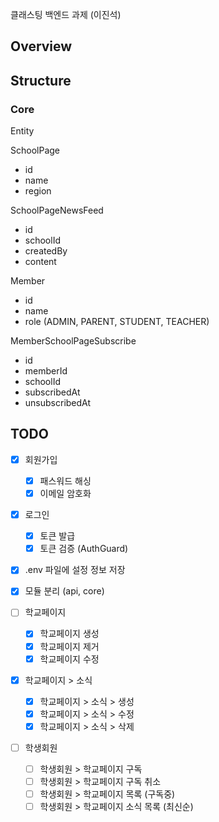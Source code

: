 클래스팅 백엔드 과제 (이진석)

## Overview

## Structure

### Core

Entity

SchoolPage

- id
- name
- region

SchoolPageNewsFeed

- id
- schoolId
- createdBy
- content

Member

- id
- name
- role (ADMIN, PARENT, STUDENT, TEACHER)

MemberSchoolPageSubscribe

- id
- memberId
- schoolId
- subscribedAt
- unsubscribedAt

## TODO

- [x] 회원가입
  - [x] 패스워드 해싱
  - [x] 이메일 암호화
- [x] 로그인
  - [x] 토큰 발급
  - [x] 토큰 검증 (AuthGuard)
- [x] .env 파일에 설정 정보 저장
- [x] 모듈 분리 (api, core)
- [ ] 학교페이지
  - [x] 학교페이지 생성
  - [x] 학교페이지 제거
  - [x] 학교페이지 수정
- [x] 학교페이지 > 소식

  - [x] 학교페이지 > 소식 > 생성
  - [x] 학교페이지 > 소식 > 수정
  - [x] 학교페이지 > 소식 > 삭제

- [ ] 학생회원
  - [ ] 학생회원 > 학교페이지 구독
  - [ ] 학생회원 > 학교페이지 구독 취소
  - [ ] 학생회원 > 학교페이지 목록 (구독중)
  - [ ] 학생회원 > 학교페이지 소식 목록 (최신순)
